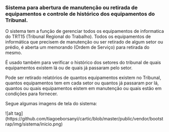 <h3>Sistema para abertura de manutenção ou retirada de equipamentos e controle de histórico dos equipamentos do Tribunal.</h3>

<p>
  O sistema tem a função de gerenciar todos os equipamentos de informatica do TRT15 (Tribunal Regional do Trabalho).
  Todos os equipamentos de informática que precisem de manutenção ou ser retirado de algum setor ou prédio, é aberta um
  memorando (Ordem de Serviço) para retirada do mesmo.
</p>
<p>
  É usado também para verificar o histórico dos setores do tribunal de quais equipamentos existem lá ou de quais já
  passaram pelo setor.
</p>
<p>
  Pode ser retirado relatórios de quantos equipamentos existem no Tribunal, quantos equipamentos tem em cada setor
  ou quantos já passaram por lá, quantos ou quais equipamentos eistem em manutenção ou quais estão em condições
  para fornecer.
</p>
<p>
  Segue algumas imagens de tela do sistema:
</p>
![alt tag](https://github.com/tiagoeborsanyi/cartic/blob/master/public/vendor/bootstrap/img/sistema/inicio.png)
